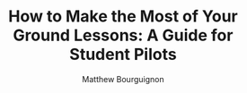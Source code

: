 ---
title: "How to Make the Most of Your Ground Lessons: A Guide for Student Pilots"
description: "Learn how to make the most of your ground school lessons with practical study strategies, FAA test prep tips, and advice from Blue Skies Above instructors in Alabama."
author: "Matthew Bourguignon"
authorImage: "@/images/blue-skies-matt-300.webp"
authorImageAlt: "Headshot of aviation author Matthew Bourguignon"
pubDate: 2025-10-15T12:00:00
cardImage: "src/assets/images/student-pilot-and-teacher-lesson.jpg"
cardImageAlt: "Student pilot and teacher reviewing notes"
readTime: 8
tags:
  [
    "ground school",
    "flight training",
    "student pilots",
    "FAA written exam",
    "aviation education",
  ]
contents:
  [
    {
      paragraph: "Ground lessons are the foundation of every pilot’s success. While the thrill of flight happens in the cockpit, understanding what makes flight possible begins in the classroom. At Blue Skies Above, we help students turn complex aviation theory into practical knowledge that directly improves their time in the air."
    },
    {
      title: "1. Approach Ground School Like Flight Training",
      paragraph: "Treat your ground lessons with the same dedication you bring to the cockpit. Create a schedule, set goals for each study session, and review notes consistently. When you approach ground study like a flight plan, you’ll stay organized and retain more information. Remember: every hour spent mastering the 'why' on the ground saves you time and money in the air."
    },
    {
      title: "2. Study Smarter, Not Longer",
      paragraph: "Avoid long, unfocused cram sessions. Instead, break study time into shorter, concentrated blocks of 30–45 minutes. Use active recall techniques, like flashcards, quizzes, or verbal repetition, to lock in key concepts. Many of our students at Blue Skies Above use digital study tools or FAA-endorsed prep apps to stay sharp and make learning interactive."
    },
    {
      title: "3. Connect Theory to the Cockpit",
      paragraph: "Ground school becomes more engaging when you connect the material to real-world flying. When you learn about aerodynamics, visualize how control inputs change airflow over the wings. When you study weather, look at actual METARs and TAFs for Lanett Municipal Airport (7A3). Applying theory to your flight lessons helps it stick, and builds confidence for your checkride."
    },
    {
      title: "4. Start Preparing Early for the FAA Written Exam",
      paragraph: "Don’t wait until the end of training to think about the FAA knowledge test. Begin reviewing key topics as soon as you start ground school. Schedule practice tests regularly, and track which sections challenge you most. Blue Skies Above instructors can help identify weak areas and guide you toward FAA-approved study materials to boost your score and readiness."
    },
    {
      title: "5. Learn From Instructor Feedback",
      paragraph: "Ground sessions are a chance to ask questions, clear up confusion, and strengthen your understanding. Bring your notes to every class and don’t hesitate to ask for clarification. Our instructors pride themselves on turning complex topics, like weight and balance or airspace rules, into clear, memorable lessons that make sense in flight."
    },
    {
      title: "6. Build a Complete Pilot Mindset",
      paragraph: "Mastering aviation theory isn’t about memorization, it’s about developing the mindset of a professional pilot. Every topic you study adds another layer to your safety, efficiency, and confidence. At Blue Skies Above, we believe great pilots are built from the ground up, and every minute you invest in ground school pays dividends in the sky."
    },
    {
      title: "Take the Next Step",
      paragraph: "Ready to elevate your flight training? Our instructors at Blue Skies Above will help you excel both in the classroom and the cockpit. Contact us today to schedule your next lesson or to learn more about our complete flight training programs in Alabama."
    }
  ]
---